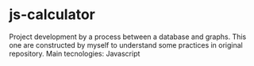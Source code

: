 # js-calculator

Project development by a process between a database and graphs. This one are constructed by myself to understand some practices in original repository.
Main tecnologies: Javascript 
